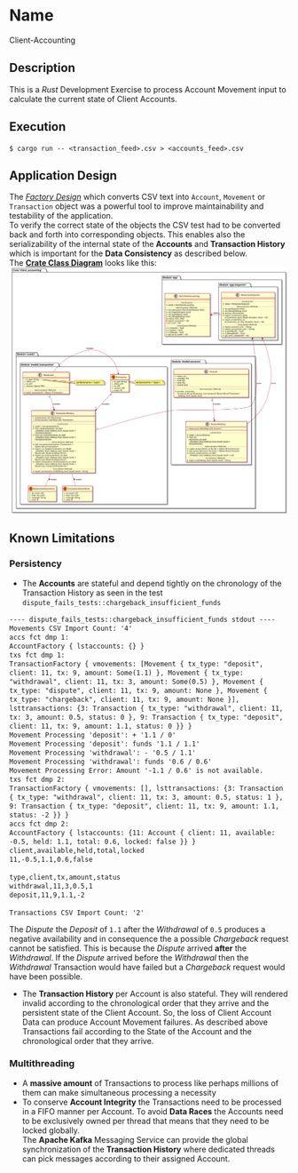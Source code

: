 # Name

Client-Accounting

## Description

This is a _Rust_ Development Exercise to process Account Movement input to calculate
the current state of Client Accounts.

## Execution

    $ cargo run -- <transaction_feed>.csv > <accounts_feed>.csv

## Application Design

The [_Factory Design_](https://en.wikipedia.org/wiki/Factory_method_pattern) which converts
CSV text into `Account`, `Movement` or `Transaction` object was a powerful tool to
improve maintainability and testability of the application.\
To verify the correct state of the objects the CSV test had to be converted back and forth
into corresponding objects. This enables also the serializability of the internal state of
the **Accounts** and **Transaction History** which is important for the **Data Consistency**
as described below.\
The [**Crate Class Diagram**](docs/client-accounting_class-diagram.svg) looks like this:
![**Crate Class Diagram**](docs/client-accounting_class-diagram.svg)

## Known Limitations

### Persistency

* The **Accounts** are stateful and depend tightly on the chronology of the Transaction History
as seen in the test `dispute_fails_tests::chargeback_insufficient_funds`
```
---- dispute_fails_tests::chargeback_insufficient_funds stdout ----
Movements CSV Import Count: '4'
accs fct dmp 1:
AccountFactory { lstaccounts: {} }
txs fct dmp 1:
TransactionFactory { vmovements: [Movement { tx_type: "deposit", client: 11, tx: 9, amount: Some(1.1) }, Movement { tx_type: "withdrawal", client: 11, tx: 3, amount: Some(0.5) }, Movement { tx_type: "dispute", client: 11, tx: 9, amount: None }, Movement { tx_type: "chargeback", client: 11, tx: 9, amount: None }], lsttransactions: {3: Transaction { tx_type: "withdrawal", client: 11, tx: 3, amount: 0.5, status: 0 }, 9: Transaction { tx_type: "deposit", client: 11, tx: 9, amount: 1.1, status: 0 }} }
Movement Processing 'deposit': + '1.1 / 0'
Movement Processing 'deposit': funds '1.1 / 1.1'
Movement Processing 'withdrawal': - '0.5 / 1.1'
Movement Processing 'withdrawal': funds '0.6 / 0.6'
Movement Processing Error: Amount '-1.1 / 0.6' is not available.
txs fct dmp 2:
TransactionFactory { vmovements: [], lsttransactions: {3: Transaction { tx_type: "withdrawal", client: 11, tx: 3, amount: 0.5, status: 1 }, 9: Transaction { tx_type: "deposit", client: 11, tx: 9, amount: 1.1, status: -2 }} }
accs fct dmp 2:
AccountFactory { lstaccounts: {11: Account { client: 11, available: -0.5, held: 1.1, total: 0.6, locked: false }} }
client,available,held,total,locked
11,-0.5,1.1,0.6,false

type,client,tx,amount,status
withdrawal,11,3,0.5,1
deposit,11,9,1.1,-2

Transactions CSV Import Count: '2'
```
The _Dispute_ the _Deposit_ of `1.1` after the _Withdrawal_ of `0.5` produces a negative availability
and in consequence the a possible _Chargeback_ request cannot be satisfied. This is because the
_Dispute_ arrived **after** the _Withdrawal_. If the _Dispute_ arrived before the _Withdrawal_
then the _Withdrawal_ Transaction would have failed but a _Chargeback_ request would have been possible.

* The **Transaction History** per Account is also stateful. They will rendered invalid according
to the chronological order that they arrive and the persistent state of the
Client Account. So, the loss of Client Account Data can produce Account Movement failures.
As described above Transactions fail according to the State of the Account and the chronological order
that they arrive.

### Multithreading

* A **massive amount** of Transactions to process like perhaps millions of them can make
simultaneous processing a necessity
* To conserve **Account Integrity** the Transactions need to be processed in a FIFO manner per Account.
To avoid **Data Races** the Accounts need to be exclusively owned per thread that means
that they need to be locked globally. \
The **Apache Kafka** Messaging Service can provide the global synchronization of the **Transaction History**
where dedicated threads can pick messages according to their assigned Account.

